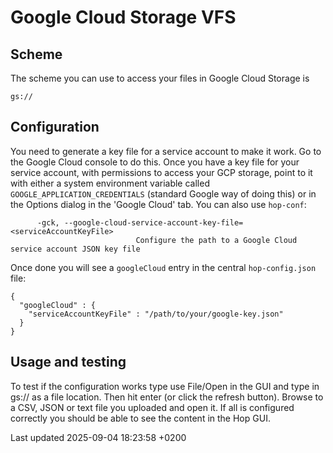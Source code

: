 <div id="header">

# Google Cloud Storage VFS

</div>

<div id="content">

<div class="sect1">

## Scheme

<div class="sectionbody">

<div class="paragraph">

The scheme you can use to access your files in Google Cloud Storage is

</div>

<div class="paragraph">

`gs://`

</div>

</div>

</div>

<div class="sect1">

## Configuration

<div class="sectionbody">

<div class="paragraph">

You need to generate a key file for a service account to make it work. Go to the Google Cloud console to do this. Once you have a key file for your service account, with permissions to access your GCP storage, point to it with either a system environment variable called `GOOGLE_APPLICATION_CREDENTIALS` (standard Google way of doing this) or in the Options dialog in the 'Google Cloud' tab. You can also use `hop-conf`:

</div>

<div class="listingblock">

<div class="content">

``` highlight
      -gck, --google-cloud-service-account-key-file=<serviceAccountKeyFile>
                            Configure the path to a Google Cloud service account JSON key file
```

</div>

</div>

<div class="paragraph">

Once done you will see a `googleCloud` entry in the central `hop-config.json` file:

</div>

<div class="listingblock">

<div class="content">

``` highlight
{
  "googleCloud" : {
    "serviceAccountKeyFile" : "/path/to/your/google-key.json"
  }
}
```

</div>

</div>

</div>

</div>

<div class="sect1">

## Usage and testing

<div class="sectionbody">

<div class="paragraph">

To test if the configuration works type use File/Open in the GUI and type in gs:// as a file location. Then hit enter (or click the refresh button). Browse to a CSV, JSON or text file you uploaded and open it. If all is configured correctly you should be able to see the content in the Hop GUI.

</div>

</div>

</div>

</div>

<div id="footer">

<div id="footer-text">

Last updated 2025-09-04 18:23:58 +0200

</div>

</div>
